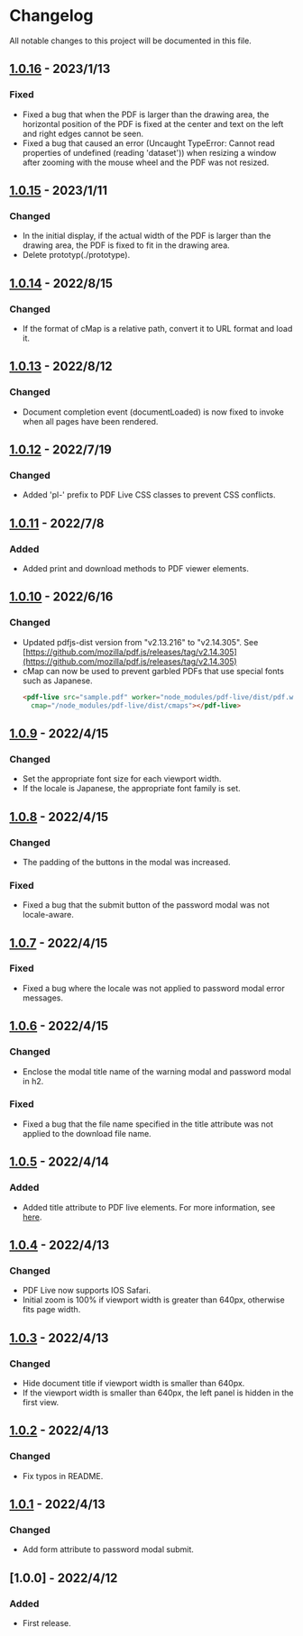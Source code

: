 # Changelog
All notable changes to this project will be documented in this file.

## [1.0.16] - 2023/1/13
### Fixed
- Fixed a bug that when the PDF is larger than the drawing area, the horizontal position of the PDF is fixed at the center and text on the left and right edges cannot be seen.
- Fixed a bug that caused an error (Uncaught TypeError: Cannot read properties of undefined (reading 'dataset')) when resizing a window after zooming with the mouse wheel and the PDF was not resized.

## [1.0.15] - 2023/1/11
### Changed
- In the initial display, if the actual width of the PDF is larger than the drawing area, the PDF is fixed to fit in the drawing area.
- Delete prototyp(./prototype).

## [1.0.14] - 2022/8/15
### Changed
- If the format of cMap is a relative path, convert it to URL format and load it.

## [1.0.13] - 2022/8/12
### Changed
- Document completion event (documentLoaded) is now fixed to invoke when all pages have been rendered.

## [1.0.12] - 2022/7/19
### Changed
- Added 'pl-' prefix to PDF Live CSS classes to prevent CSS conflicts.

## [1.0.11] - 2022/7/8
### Added
- Added print and download methods to PDF viewer elements.

## [1.0.10] - 2022/6/16
### Changed
- Updated pdfjs-dist version from "v2.13.216" to "v2.14.305". See [https://github.com/mozilla/pdf.js/releases/tag/v2.14.305](https://github.com/mozilla/pdf.js/releases/tag/v2.14.305)
- cMap can now be used to prevent garbled PDFs that use special fonts such as Japanese.
  ```html
  <pdf-live src="sample.pdf" worker="node_modules/pdf-live/dist/pdf.worker.js"
    cmap="/node_modules/pdf-live/dist/cmaps"></pdf-live>
  ```

## [1.0.9] - 2022/4/15
### Changed
- Set the appropriate font size for each viewport width.
- If the locale is Japanese, the appropriate font family is set.

## [1.0.8] - 2022/4/15
### Changed
- The padding of the buttons in the modal was increased.

### Fixed
- Fixed a bug that the submit button of the password modal was not locale-aware.

## [1.0.7] - 2022/4/15
### Fixed
- Fixed a bug where the locale was not applied to password modal error messages.

## [1.0.6] - 2022/4/15
### Changed
- Enclose the modal title name of the warning modal and password modal in h2.

### Fixed
- Fixed a bug that the file name specified in the title attribute was not applied to the download file name.

## [1.0.5] - 2022/4/14
### Added
- Added title attribute to PDF live elements. For more information, see [here](https://lab.octopass.tech/pdf-live/docs/#api-properties).

## [1.0.4] - 2022/4/13
### Changed
- PDF Live now supports IOS Safari.
- Initial zoom is 100% if viewport width is greater than 640px, otherwise fits page width.

## [1.0.3] - 2022/4/13
### Changed
- Hide document title if viewport width is smaller than 640px.
- If the viewport width is smaller than 640px, the left panel is hidden in the first view.

## [1.0.2] - 2022/4/13
### Changed
- Fix typos in README.

## [1.0.1] - 2022/4/13
### Changed
- Add form attribute to password modal submit.

## [1.0.0] - 2022/4/12
### Added
- First release.

[1.0.1]: https://github.com/takuya-motoshima/pdf-live/compare/v1.0.0...v1.0.1
[1.0.2]: https://github.com/takuya-motoshima/pdf-live/compare/v1.0.1...v1.0.2
[1.0.3]: https://github.com/takuya-motoshima/pdf-live/compare/v1.0.2...v1.0.3
[1.0.4]: https://github.com/takuya-motoshima/pdf-live/compare/v1.0.3...v1.0.4
[1.0.5]: https://github.com/takuya-motoshima/pdf-live/compare/v1.0.4...v1.0.5
[1.0.6]: https://github.com/takuya-motoshima/pdf-live/compare/v1.0.5...v1.0.6
[1.0.7]: https://github.com/takuya-motoshima/pdf-live/compare/v1.0.6...v1.0.7
[1.0.8]: https://github.com/takuya-motoshima/pdf-live/compare/v1.0.7...v1.0.8
[1.0.9]: https://github.com/takuya-motoshima/pdf-live/compare/v1.0.8...v1.0.9
[1.0.10]: https://github.com/takuya-motoshima/pdf-live/compare/v1.0.9...v1.0.10
[1.0.11]: https://github.com/takuya-motoshima/pdf-live/compare/v1.0.10...v1.0.11
[1.0.12]: https://github.com/takuya-motoshima/pdf-live/compare/v1.0.11...v1.0.12
[1.0.13]: https://github.com/takuya-motoshima/pdf-live/compare/v1.0.12...v1.0.13
[1.0.14]: https://github.com/takuya-motoshima/pdf-live/compare/v1.0.13...v1.0.14
[1.0.15]: https://github.com/takuya-motoshima/pdf-live/compare/v1.0.14...v1.0.15
[1.0.16]: https://github.com/takuya-motoshima/pdf-live/compare/v1.0.15...v1.0.16